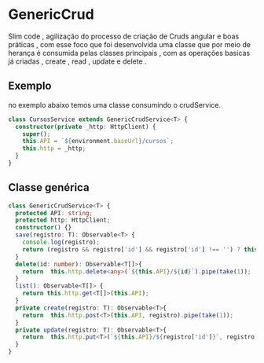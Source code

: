 # GenericCrud

Slim code , agilização do processo de criação de Cruds angular e boas práticas , com esse foco que foi desenvolvida uma classe
que por meio de herança é consumida pelas classes principais , com as operações basicas já criadas , create , read , update e delete .

## Exemplo 

no exemplo abaixo temos uma classe consumindo o crudService.

````typescript
class CursosService extends GenericCrudService<T> {
  constructor(private _http: HttpClient) {
    super();
    this.API = `${environment.baseUrl}/cursos`;
    this.http = _http;
  }
}
````

## Classe genérica

````typescript
class GenericCrudService<T> {
  protected API: string;
  protected http: HttpClient;
  constructor() {}
  save(registro: T): Observable<T> {
    console.log(registro);
    return (registro && registro['id'] && registro['id'] !== '') ? this.update(registro) : this.create(registro);
  }
  delete(id: number): Observable<T[]>{
    return  this.http.delete<any>(`${this.API}/${id}`).pipe(take(1));
  }
  list(): Observable<T[]> {
    return this.http.get<T[]>(this.API);
  }
  private create(registro: T): Observable<T>{
    return  this.http.post<T>(this.API, registro).pipe(take(1));
  }
  private update(registro: T): Observable<T>{
    return  this.http.put<T>(`${this.API}/${registro['id']}`, registro).pipe(take(1));
  }
}
````
